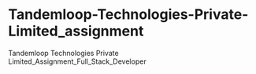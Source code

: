 # Tandemloop-Technologies-Private-Limited_assignment
Tandemloop Technologies Private Limited_Assignment_Full_Stack_Developer

